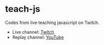 # teach-js
Codes from live teaching javascript on Twitch.

* Live channel: [Twitch](https://www.twitch.tv/bill42362)
* Replay channel: [YouTube](https://www.youtube.com/playlist?list=PL4IdMQ_Qht0NpXHj3Zk16HrrtEvEl6VkN)
